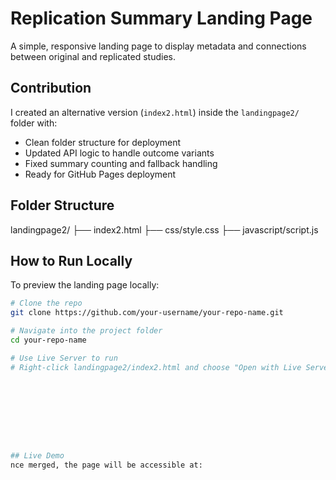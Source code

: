 

# Replication Summary Landing Page

A simple, responsive landing page to display metadata and connections between original and replicated studies.




## Contribution

I created an alternative version (`index2.html`) inside the `landingpage2/` folder with:
- Clean folder structure for deployment
- Updated API logic to handle outcome variants
- Fixed summary counting and fallback handling
- Ready for GitHub Pages deployment

## Folder Structure

landingpage2/
├── index2.html
├── css/style.css
├── javascript/script.js

## How to Run Locally

To preview the landing page locally:

```bash
# Clone the repo
git clone https://github.com/your-username/your-repo-name.git

# Navigate into the project folder
cd your-repo-name

# Use Live Server to run
# Right-click landingpage2/index2.html and choose "Open with Live Server"









## Live Demo
nce merged, the page will be accessible at: